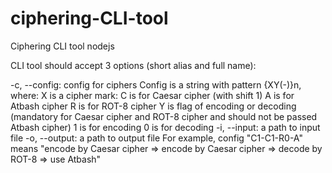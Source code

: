 # ciphering-CLI-tool
Ciphering CLI tool nodejs

CLI tool should accept 3 options (short alias and full name):

-c, --config: config for ciphers Config is a string with pattern {XY(-)}n, where:
X is a cipher mark:
C is for Caesar cipher (with shift 1)
A is for Atbash cipher
R is for ROT-8 cipher
Y is flag of encoding or decoding (mandatory for Caesar cipher and ROT-8 cipher and should not be passed Atbash cipher)
1 is for encoding
0 is for decoding
-i, --input: a path to input file
-o, --output: a path to output file
For example, config "C1-C1-R0-A" means "encode by Caesar cipher => encode by Caesar cipher => decode by ROT-8 => use Atbash"
